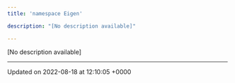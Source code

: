 ```yaml
---
title: 'namespace Eigen'

description: "[No description available]"

---
```







[No description available]






-------------------------------

Updated on 2022-08-18 at 12:10:05 +0000